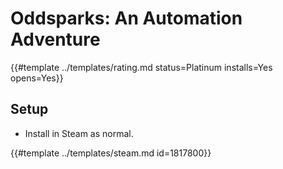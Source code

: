 # Oddsparks: An Automation Adventure
<!-- script:Aliases [] -->

{{#template ../templates/rating.md status=Platinum installs=Yes opens=Yes}}

## Setup

- Install in Steam as normal.

{{#template ../templates/steam.md id=1817800}}
